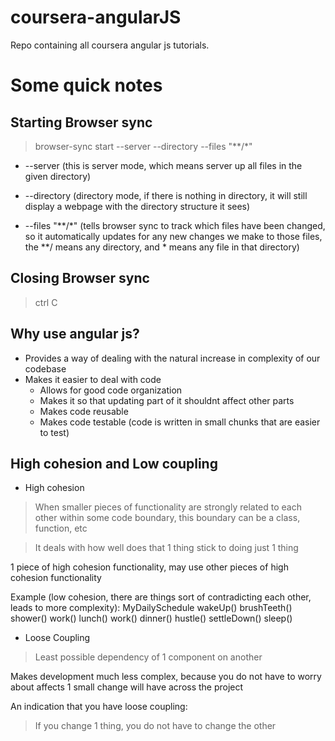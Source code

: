 # coursera-angularJS
Repo containing all coursera angular js tutorials.

# Some quick notes

## Starting Browser sync

> browser-sync start --server --directory --files "**/*"
 
- --server (this is server mode, which means server up all files in the given directory) 

- --directory (directory mode, if there is nothing in directory, it will still display a webpage with the directory structure it sees) 

- --files "**/*" (tells browser sync to track which files have been changed, so it automatically updates for any new changes we make to those files, the **/ means any directory, and * means any file in that directory)

## Closing Browser sync 

> ctrl C

## Why use angular js? 

- Provides a way of dealing with the natural increase in complexity of our codebase 
- Makes it easier to deal with code
    - Allows for good code organization
    - Makes it so that updating part of it shouldnt affect other parts
    - Makes code reusable 
    - Makes code testable (code is written in small chunks that are easier to test)

## High cohesion and Low coupling

- High cohesion

> When smaller pieces of functionality are strongly related to each other within some code boundary, this boundary can 
> be a class, function, etc

> It deals with how well does that 1 thing stick to doing just 1 thing 

1 piece of high cohesion functionality, may use other pieces of high cohesion functionality

Example (low cohesion, there are things sort of contradicting each other, leads to more complexity): 
MyDailySchedule
wakeUp()
brushTeeth()
shower()
work()
lunch()
work()
dinner()
hustle()
settleDown()
sleep()

- Loose Coupling

> Least possible dependency of 1 component on another

Makes development much less complex, because you do not have to worry about affects 1 small change will 
have across the project

An indication that you have loose coupling: 

> If you change 1 thing, you do not have to change the other